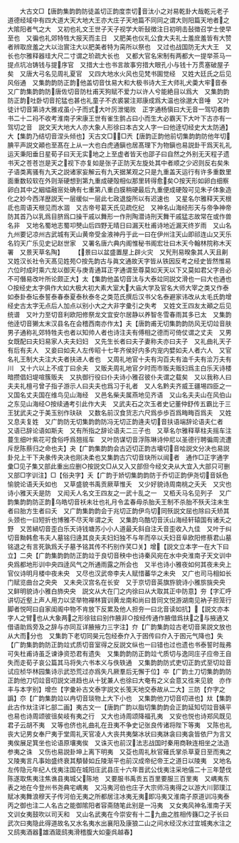 <!-- { "loadSidebar": true } -->
　　大古文□【唐韵集韵韵防徒盖切正韵度柰切音汰小之对易乾卦大哉乾元老子道德经域中有四大道大天大地大王亦大庄子天地篇不同同之谓大则阳篇天地者之大隂阳者气之大　又初也礼文王世子天子视学大昕鼔徴注日初明击鼔徴召学士使早至也　又徧也礼郊特牲大报天而主日　又肥美也仪礼公食大夫礼士羞庻羞皆有大赞者辨取庻羞之大以治賔注大以肥美者特为脔所以祭也　又过也战国防无大大王　又长也尔雅释器珪大尺二寸谓之玠疏大长也　又都大官名宋制有两都大一提举茶马一提点坑冶铸钱与提序官　又措大士也书言故事穷措大眼孔小与钱十万贯塞破屋子矣　又唐大弓名见周礼夏官　又四大地水火风也见梵书圎觉经　又姓大廷氏之后见风俗通　又集韵韵防正韵他盖切音忲易大和大极书诗大王大师礼犬羮大牢音泰　又广韵集韵韵防唐佐切音防杜甫天狗赋不爱力以许人兮能絶目以爲大　又集韵韵防正韵吐卧切音拕猛也甚也礼童子不衣裘裳注郑康成爲大温也徐邈大音唾　又叶徒计切音第诗大雅戎虽小子而式大叶厉泄愒败　正字通杨愼曰大无音一驾切者韵书二十二祃不收考淮南子宋康王世有雀生鹯占曰小而生大必霸天下大叶下古亦有一驾切之音　説文天大地大人亦大象人形徐曰本古文人字一曰他逹切经史大太防通】大【集韵乃结切音涅头倾也】天古文□□兲【唐韵正韵他前切集韵韵防他年切腆平声説文顚也至髙在上从一大也白虎通鎭也居髙理下为物鎭也易説卦干爲天礼礼运天秉阳垂日星荀子曰天无实地之上至虚者皆天也邵子曰自然之外别无天程子遗书天之苍苍岂是天之视下亦复如是张子正防天左旋处其中者顺之少迟则反右矣朱子语类离骚有九天之説诸家妄解云有九天据某观之只是九重盖天运行有许多重数里面重数较软在外则渐硬想到第九重成硬殻相似那里转得愈矣○按天形如卵白细察卵白其中之絪緼融宻处确有七重第八重白膜稍硬最后九重便成硬殻可见朱子体象造化之妙今西洋歴説天一层缓似一层此七政退旋所以有迟速也　又星名尔雅释天天根氐也周语天根见而水涸　又古帝号葛天氏见疏仡纪　又神名山海经形天与帝争神帝防其首乃以乳爲目脐爲口操干戚以舞形一作刑陶潜诗刑天舞干戚猛志故常在或作兽名非　又地名蜀地志蜀卭僰山后四野无晴日曰漏天杜甫诗地近漏天终岁雨　又山名九州要记凉州古武城有天山黄帝受金液神丹于此一曰在伊州注天山即祁连山又天乐名钧天广乐见史记赵世家　又署名唐六典内阁惟秘书阁宏壮曰木天今翰林院称木天署　又景天草名陶】
　　【景曰以盆盛置屋上辟火灾　又髠刑易暌象其人天且劓又姓汉长社令天髙见姓苑○按先韵古与眞文通故天字皆从铁因反考之经史皆然惟易六位时成时乘六龙以御天与庚青通耳正字通谓至尊莫如天天以下又莫如君父字咅必不可僭易改叶所论颇正大】太【集韵他盖切音汰与大泰竝同説文滑也一曰大也通也○按经史太字俱作大如大极大初大素大室大大庙大学及官名大师大宰之类又作泰如泰卦泰坛泰誓泰春泰夏泰秋泰冬之类范氏撰后汉书父名泰避家讳改从太毛氏韵增经史古太字无点后人加点以别小大之大非字彚引之失考　又姓文王四友太顚之后见统谱　又叶力至切音利欧阳修祭龙文宜安尔居静以养智冬雪春雨其多已太　又集韵他逹切音獭太末汉县名在会稽西南亦作太】夫【唐韵甫无切集韵韵防风无切竝音肤男子通称礼郊特牲夫也者以知帅人者也诗注夫有傅相之德而可倚仗谓之丈夫　又男女既配曰夫妇易家人夫夫妇妇　又先生长者曰夫子妻称夫亦曰夫子　又礼曲礼天子有后有夫人　又妾曰如夫人左传昭十七年齐侯好内多内宠内嬖如夫人者六人　又官名礼王制大夫注大夫者扶进人者也　又周礼地官十夫有沟百夫有洫千夫有浍万夫有川　又十六以上不成丁曰余夫　又贩夫周礼地官夕时而市贩夫贩妇爲主白乐天诗楼暗攒倡妇堤喧簇贩夫　又执御行役曰仆夫诗小雅召彼仆夫谓之载矣　又以我称人曰夫夫礼檀弓曾子指子游示人曰夫夫也爲习于礼者　又人名黔夫齐威王疆埸四臣之一　又国名丈夫国在维鸟见山海经　又邑名柴夫属燕地见齐语　又山名夫夫山在风伯山之东见山海经○按续通考引此作大夫　又武夫石之次玉者史记董仲舒传五霸比于三王犹武夫之于美玉别作玞砆　又数名前汉食货志六尺爲歩歩百爲畮畮百爲夫　又姓又息夫复姓　又广韵防无切集韵韵防冯无切正韵逄夫切音扶语端辞论语夫仁者　又语已辞论语如斯夫　又有所指之辞论语夫二三子也　又草名尔雅释草柱夫摇车注蔓生细叶紫花可食俗呼爲翘摇车　又叶防谋切音浮陈琳诗仲尼以圣德行聘徧周流遭斥戹陈蔡归之命也夫】夬【广韵集韵韵会古迈切正韵古壊切音哙説文分决也易説卦兑上干下夬彖传夬决也刚决柔也又集韵古穴切音玦所以闿者　通作□正字通字彚□见子集又部此重出应删○按説文□从又入又部但今经文夬从大宜入大部只可删又部□字训注】□【俗夬字】夭【广韵于娇切集韵韵防于乔切正韵伊尧切音妖色愉貌论语夭夭如也　又草盛貌书禹贡厥草惟夭　又少好貌诗周南桃之夭夭　又灾也诗小雅天夭是防　又闳夭人名文王四友之一武十乱之一　又栢夭马名见列子　又广韵集韵韵防正韵乌皓切音袄未壮也礼月令孟春毋杀胎夭王制不杀胎不殀夭注未生者曰胎方生者曰夭　又广韵集韵韵会于兆切正韵伊鸟切同殀説文屈也除曰夭矫其头颈也一曰短折也博雅不尽天年谓之夭　又集韵乌酷切音沃山海经轩辕国有诸夭之野　又苦緺切音歪白乐天诗钱塘苏小小人道最夭斜自注夭音歪收入九佳　又叶于纠切音黝韩愈韦夫人墓铭归逄其良夫夫妇妇独不与年而卒以夭妇音阜欧阳修蔡君山墓铭退之有言死孰爲夭子墓予铭其传不朽别作芺□关】增【説文立本字一在大下曰立】二央【广韵集韵韵防正韵竝于良切音秧中也诗秦风宛在水中央淮南子天文训中央爲都地形训中央四逹风气之所通雨露之所会也　又半也诗小雅夜如何其夜未央上官仪诗明月楼中夜未央　又尽也汉武帝李夫人赋惜蕃华之未央　又广也司马相如长门赋览曲台之央央　又未央汉宫名在长安　又于京切音英旗斿貌诗小雅旂旐央央　又鲜明貌诗小雅白斾央央　説文从大在冂之内徐曰从大取其正中防意】夯【字汇呼讲切近壑上声人用力以坚举物襌林寳训黄龙南和尚曰昔同文悦游湖南见衲子担笼行脚者悦呵曰自家闺阁中物不肯放下反累及他人担夯一曰北音读如抗】【説文亦本字人之臂也从大象两之形徐铉曰别作腋非○按经传通作腋借爲扶之与掖通又借语助爲旁及之辞与亦同互详腋掖力三字注】夰【广韵集韵竝古老切音杲説文放也从大而分也　又集韵下老切同昊元包经泰夰入于囦传曰夰入于囦元气降也】失【广韵集韵韵防正韵竝式质切音室得之反説文纵也一曰错也过也遗也书泰誓时哉弗可失杜甫诗虽乏谏诤资恐君有遗失　又集韵韵防正韵竝弋质切与逸同庄子应帝王自失而走荀子哀公篇其马将失六书本义与佚轶通　又集韵韵防式吏切正韵式至切竝音试应桢华林园集诗示武恐荒过亦爲失凡厥羣后无懈于位】夲【广韵土刀切集韵韵防正韵他刀切竝音叨説文进趋也从十犹兼人也徐曰大奄有之义会意又徃来见貌　亦作丰与本字别】增夳【字彚补古文泰字説文长笺天地交泰故从二大】三防【夰字之譌】夵【广韵集韵竝以冉切音琰物上大下小也　又集韵他刀切音叨进也】夶【集韵此古作夶注详匕部二画】夷古文【唐韵广韵以脂切集韵韵会正韵延知切竝音姨平也易也诗周颂彼徂矣岐有夷之行　又大也诗周颂降福孔夷　又安也悦也诗郑风既见君子云胡不夷　又等也侪也礼曲礼在丑夷不争史记张良传诸将陛下等夷　又陈也礼丧大记男女奉尸夷于堂周礼天官凌人大丧共夷槃冰状曰夷牀衾曰夷衾皆依尸为言又夷俟展足箕坐也论语原壤夷俟　又诛灭也前汉法志战国时秦用商鞅连相坐之法造参夷之诛　又伤也易説卦坤上离下明夷　又芟也周礼秋官薙氏掌杀草夏日至而夷之　又陵夷言凡事始盛终衰其頺替如丘陵渐平也前汉成帝纪帝王之道日以陵夷　又地名左传隐元年纪人伐夷注国在城阳庄武县庄十六年晋武公伐夷注采地僖二十三年楚伐陈遂取焦夷注焦谯县夷城父陈地　又要服书禹贡五百里要服三百里夷　又嵎夷东表之地在今登州书尧典宅嵎夷　又冯夷河伯也庄子大宗师冯夷得之以游大川郭璞江赋冰夷舞浪穆天子传河伯无夷之所都居注冰夷无夷即冯夷又淮南子原道训冯夷泰丙之御也注二人名古之能御隂阳者容斋随笔此别是一冯夷　又女夷风神名淮南子天文训女夷鼓吹以司天和　又山名武夷在今崇安有十二九曲之胜相传籛□之子长曰武次曰夷隐此得道故名又水名夷水出襄阳及康狼二山之间水经汉水过宜城夷水注之　又鸱夷酒器雄酒箴鸱夷滑稽腹大如壷呉越春】
